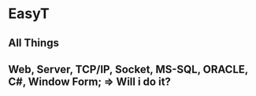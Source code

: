 # EasyT
All Things
---
Web, Server, TCP/IP, Socket, MS-SQL, ORACLE, C#, Window Form; 
=>
Will i do it?
---

